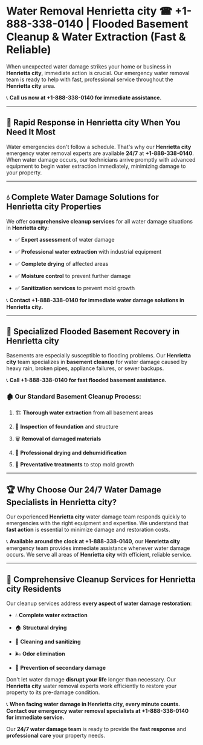 # Water Removal Henrietta city ☎ +1-888-338-0140 | Flooded Basement Cleanup & Water Extraction (Fast & Reliable)

When unexpected water damage strikes your home or business in **Henrietta city**, immediate action is crucial. Our emergency water removal team is ready to help with fast, professional service throughout the **Henrietta city** area. 

📞 **Call us now at +1-888-338-0140 for immediate assistance.**
---
## 🚀 Rapid Response in Henrietta city When You Need It Most
Water emergencies don't follow a schedule. That's why our **Henrietta city** emergency water removal experts are available **24/7** at **+1-888-338-0140**. When water damage occurs, our technicians arrive promptly with advanced equipment to begin water extraction immediately, minimizing damage to your property.
---
## 💧 Complete Water Damage Solutions for Henrietta city Properties
We offer **comprehensive cleanup services** for all water damage situations in **Henrietta city**:
- ✅ **Expert assessment** of water damage  
- ✅ **Professional water extraction** with industrial equipment  
- ✅ **Complete drying** of affected areas  
- ✅ **Moisture control** to prevent further damage  
- ✅ **Sanitization services** to prevent mold growth  
📞 **Contact +1-888-338-0140 for immediate water damage solutions in Henrietta city.**
---
## 🌊 Specialized Flooded Basement Recovery in Henrietta city
Basements are especially susceptible to flooding problems. Our **Henrietta city** team specializes in **basement cleanup** for water damage caused by heavy rain, broken pipes, appliance failures, or sewer backups. 
📞 **Call +1-888-338-0140 for fast flooded basement assistance.**
### 🏚️ Our Standard Basement Cleanup Process:
1. 🏗️ **Thorough water extraction** from all basement areas  
2. 🔎 **Inspection of foundation** and structure  
3. 🗑️ **Removal of damaged materials**  
4. 💨 **Professional drying and dehumidification**  
5. 🚫 **Preventative treatments** to stop mold growth  
---
## 🏆 Why Choose Our 24/7 Water Damage Specialists in Henrietta city?
Our experienced **Henrietta city** water damage team responds quickly to emergencies with the right equipment and expertise. We understand that **fast action** is essential to minimize damage and restoration costs.
📞 **Available around the clock at +1-888-338-0140**, our **Henrietta city** emergency team provides immediate assistance whenever water damage occurs. We serve all areas of **Henrietta city** with efficient, reliable service.
---
## 🧹 Comprehensive Cleanup Services for Henrietta city Residents
Our cleanup services address **every aspect of water damage restoration**:
- 💧 **Complete water extraction**  
- 🏠 **Structural drying**  
- 🧼 **Cleaning and sanitizing**  
- 🌬️ **Odor elimination**  
- 🚫 **Prevention of secondary damage**  
Don't let water damage **disrupt your life** longer than necessary. Our **Henrietta city** water removal experts work efficiently to restore your property to its pre-damage condition.
📞 **When facing water damage in Henrietta city, every minute counts. Contact our emergency water removal specialists at +1-888-338-0140 for immediate service.**
Our **24/7 water damage team** is ready to provide the **fast response** and **professional care** your property needs.
